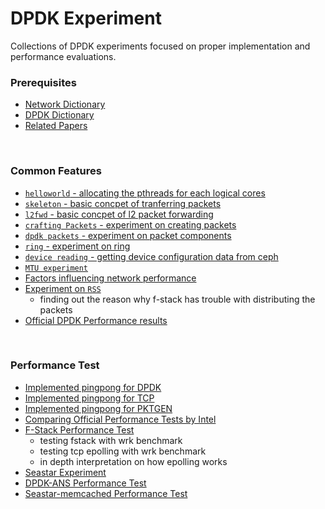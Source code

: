 # DPDK Experiment
Collections of DPDK experiments focused on proper implementation and performance evaluations.


### Prerequisites
- [Network Dictionary](https://docs.google.com/document/d/1ovVb2subuS-UQl161BGVeXlWYFnu6jngM4QcB81HNpw/edit?usp=sharing)
- [DPDK Dictionary](https://docs.google.com/document/d/1sOiMM1qw4DNYUfDTZYZ2L_ZUbv6R7lVD48AmClV51Mo/edit?usp=sharing)
- [Related Papers](papers)

<br>

### Common Features
- [`helloworld` - allocating the pthreads for each logical cores](common/helloworld)
- [`skeleton` - basic concpet of tranferring packets](common/skeleton)
- [`l2fwd` - basic concpet of l2 packet forwarding](common/l2fwd)
- [`crafting Packets` - experiment on creating packets](common/pkt-craft)
- [`dpdk packets` - experiment on packet components ](common/packet-experiment)
- [`ring` - experiment on ring ](common/ring-experiment)
- [`device reading` - getting device configuration data from ceph](common/device)
- [`MTU experiment`](common/MTU-experiment)
- [Factors influencing network performance](factor-performance)
- [Experiment on `RSS`](common/RSS)
  - finding out the reason why f-stack has trouble with distributing the packets
- [Official DPDK Performance results](common/performance/README.md)


<br>

### Performance Test
- [Implemented pingpong for DPDK](pingpong-experiment)
- [Implemented pingpong for TCP](tcp-experiment)
- [Implemented pingpong for PKTGEN](pktgen-experiment)
- [Comparing Official Performance Tests by Intel](Official_Performance_Test)
- [F-Stack Performance Test](lf-stack-experiment)
    - testing fstack with wrk benchmark
    - testing tcp epolling with wrk benchmark
    - in depth interpretation on how epolling works
- [Seastar Experiment](seastar-experiment)
- [DPDK-ANS Performance Test](dpdk_ans_experiment)
- [Seastar-memcached Performance Test](seastar-memcached)
